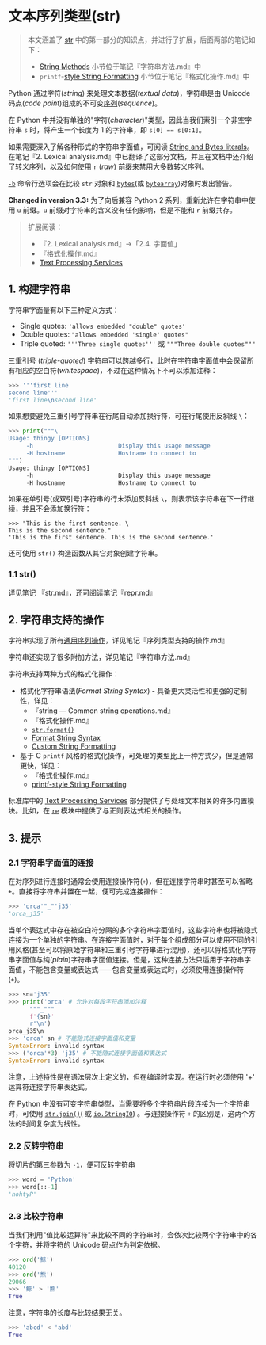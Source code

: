 # 文本序列类型(str)

> 本文涵盖了 [str](https://docs.python.org/3.7/library/stdtypes.html#str) 中的第一部分的知识点，并进行了扩展，后面两部的笔记如下：
> - [String Methods](https://docs.python.org/3.7/library/stdtypes.html#string-methods) 小节位于笔记『字符串方法.md』中
> - `printf`-[style String Formatting](https://docs.python.org/3.7/library/stdtypes.html#printf-style-string-formatting) 小节位于笔记『格式化操作.md』中

Python 通过字符(*string*) 来处理文本数据(*textual data*)，字符串是由 Unicode 码点(*code point*)组成的不可变[序列](https://docs.python.org/3.7/glossary.html#term-sequence)(*sequence*)。

在 Python 中并没有单独的"字符(*character*)"类型，因此当我们索引一个非空字符串 `s` 时，将产生一个长度为 1 的字符串，即 `s[0] == s[0:1]`。

如果需要深入了解各种形式的字符串字面值，可阅读 [String and Bytes literals](https://docs.python.org/3.7/reference/lexical_analysis.html#strings)。在笔记『2. Lexical analysis.md』中已翻译了这部分文档，并且在文档中还介绍了转义序列，以及如何使用 `r` (*raw*) 前缀来禁用大多数转义序列。

[`-b`](https://docs.python.org/3.7/using/cmdline.html#cmdoption-b) 命令行选项会在比较 `str` 对象和 [`bytes`](https://docs.python.org/3.7/library/stdtypes.html#bytes)(或 [`bytearray`](https://docs.python.org/3.7/library/stdtypes.html#bytearray))对象时发出警告。

**Changed in version 3.3:** 为了向后兼容 Python 2 系列，重新允许在字符串中使用 `u` 前缀。`u` 前缀对字符串的含义没有任何影响，但是不能和 `r` 前缀共存。

> 扩展阅读：
>
> - 『2. Lexical analysis.md』->「2.4. 字面值」
> - 『格式化操作.md』
> - [Text Processing Services](https://docs.python.org/3.7/library/text.html#stringservices)

## 1. 构建字符串

字符串字面量有以下三种定义方式：

- Single quotes: `'allows embedded "double" quotes'`
- Double quotes: `"allows embedded 'single' quotes"` 
- Triple quoted: `'''Three single quotes'''` 或 `"""Three double quotes"""`

三重引号 (*triple-quoted*) 字符串可以跨越多行，此时在字符串字面值中会保留所有相应的空白符(*whitespace*)，不过在这种情况下不可以添加注释：

```python
>>> '''first line
second line'''
'first line\nsecond line'
```

如果想要避免三重引号字符串在行尾自动添加换行符，可在行尾使用反斜线 `\`：

```python
>>> print("""\
Usage: thingy [OPTIONS]
     -h                        Display this usage message
     -H hostname               Hostname to connect to
""")
Usage: thingy [OPTIONS]
     -h                        Display this usage message
     -H hostname               Hostname to connect to
```

如果在单引号(或双引号)字符串的行末添加反斜线 `\`，则表示该字符串在下一行继续，并且不会添加换行符：

```
>>> "This is the first sentence. \
This is the second sentence."
'This is the first sentence. This is the second sentence.'
```

还可使用 `str()` 构造函数从其它对象创建字符串。

### 1.1 str()

详见笔记 『str.md』，还可阅读笔记『repr.md』

## 2. 字符串支持的操作

字符串实现了所有[通用序列操作](https://docs.python.org/3/library/stdtypes.html#typesseq-common)，详见笔记『序列类型支持的操作.md』

字符串还实现了很多附加方法，详见笔记『字符串方法.md』

字符串支持两种方式的格式化操作：

- 格式化字符串语法(*Format String Syntax*) - 具备更大灵活性和更强的定制性，详见：
  - 『string — Common string operations.md』
  - 『格式化操作.md』
  -  [`str.format()`](https://docs.python.org/3.7/library/stdtypes.html#str.format)
  - [Format String Syntax](https://docs.python.org/3.7/library/string.html#formatstrings)
  - [Custom String Formatting](https://docs.python.org/3.7/library/string.html#string-formatting)
- 基于 C  `printf` 风格的格式化操作，可处理的类型比上一种方式少，但是通常更快，详见：
  - 『格式化操作.md』
  - [printf-style String Formatting](https://docs.python.org/3.7/library/stdtypes.html#old-string-formatting)

标准库中的 [Text Processing Services](https://docs.python.org/3.7/library/text.html#textservices) 部分提供了与处理文本相关的许多内置模块。比如，在  [`re`](https://docs.python.org/3.7/library/re.html#module-re) 模块中提供了与正则表达式相关的操作。

## 3. 提示

### 2.1 字符串字面值的连接

在对序列进行连接时通常会使用连接操作符(`+`)，但在连接字符串时甚至可以省略 `+`。直接将字符串并置在一起，便可完成连接操作：

```python
>>> 'orca'"_"'j35'
'orca_j35'
```

当单个表达式中存在被空白符分隔的多个字符串字面值时，这些字符串也将被隐式连接为一个单独的字符串。在连接字面值时，对于每个组成部分可以使用不同的引用风格(甚至可以将原始字符串和三重引号字符串进行混用)，还可以将格式化字符串字面值与纯(*plain*)字符串字面值连接。但是，这种连接方法只适用于字符串字面值，不能包含变量或表达式——包含变量或表达式时，必须使用连接操作符(`+`)。

```python
>>> sn='j35'
>>> print('orca' # 允许对每段字符串添加注释
	  """_"""
	  f'{sn}'
	  r'\n')
orca_j35\n
>>> 'orca' sn # 不能隐式连接字面值和变量
SyntaxError: invalid syntax
>>> ('orca'*3) 'j35' # 不能隐式连接字面值和表达式
SyntaxError: invalid syntax
```

注意，上述特性是在语法层次上定义的，但在编译时实现。在运行时必须使用 '+' 运算符连接字符串表达式。

在 Python 中没有可变字符串类型，当需要将多个字符串片段连接为一个字符串时，可使用 [`str.join()`](https://docs.python.org/3.7/library/stdtypes.html#str.join)( 或 [`io.StringIO`](https://docs.python.org/3.7/library/io.html#io.StringIO)) 。与连接操作符 `+` 的区别是，这两个方法的时间复杂度为线性。

### 2.2 反转字符串

将切片的第三参数为 `-1`，便可反转字符串

```python
>>> word = 'Python'
>>> word[::-1]
'nohtyP'
```

### 2.3 比较字符串

当我们利用"值比较运算符"来比较不同的字符串时，会依次比较两个字符串中的各个字符，并将字符的 Unicode 码点作为判定依据。

```python
>>> ord('鲸')
40120
>>> ord('熊')
29066
>>> '鲸' > '熊'
True
```

注意，字符串的长度与比较结果无关。

```python
>>> 'abcd' < 'abd'
True
```




























